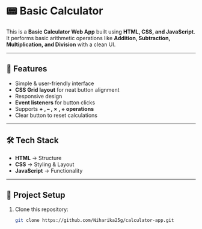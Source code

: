 # 📟 Basic Calculator  

This is a **Basic Calculator Web App** built using **HTML, CSS, and JavaScript**.  
It performs basic arithmetic operations like **Addition, Subtraction, Multiplication, and Division** with a clean UI.  

---

## 🚀 Features  
- Simple & user-friendly interface  
- **CSS Grid layout** for neat button alignment  
- Responsive design  
- **Event listeners** for button clicks  
- Supports **+ , – , × , ÷ operations**  
- Clear button to reset calculations  

---

## 🛠️ Tech Stack  
- **HTML** → Structure  
- **CSS** → Styling & Layout  
- **JavaScript** → Functionality  

---


## 📂 Project Setup  
1. Clone this repository:  
   ```bash
   git clone https://github.com/Niharika25g/calculator-app.git
